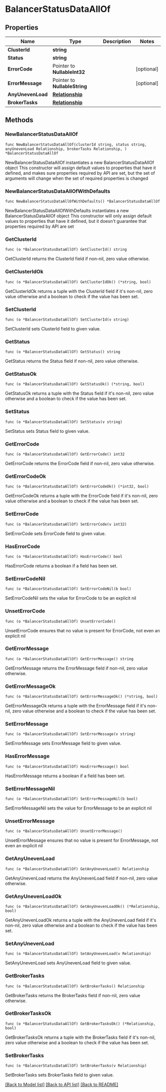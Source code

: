 # BalancerStatusDataAllOf

## Properties

Name | Type | Description | Notes
------------ | ------------- | ------------- | -------------
**ClusterId** | **string** |  | 
**Status** | **string** |  | 
**ErrorCode** | Pointer to **NullableInt32** |  | [optional] 
**ErrorMessage** | Pointer to **NullableString** |  | [optional] 
**AnyUnevenLoad** | [**Relationship**](Relationship.md) |  | 
**BrokerTasks** | [**Relationship**](Relationship.md) |  | 

## Methods

### NewBalancerStatusDataAllOf

`func NewBalancerStatusDataAllOf(clusterId string, status string, anyUnevenLoad Relationship, brokerTasks Relationship, ) *BalancerStatusDataAllOf`

NewBalancerStatusDataAllOf instantiates a new BalancerStatusDataAllOf object
This constructor will assign default values to properties that have it defined,
and makes sure properties required by API are set, but the set of arguments
will change when the set of required properties is changed

### NewBalancerStatusDataAllOfWithDefaults

`func NewBalancerStatusDataAllOfWithDefaults() *BalancerStatusDataAllOf`

NewBalancerStatusDataAllOfWithDefaults instantiates a new BalancerStatusDataAllOf object
This constructor will only assign default values to properties that have it defined,
but it doesn't guarantee that properties required by API are set

### GetClusterId

`func (o *BalancerStatusDataAllOf) GetClusterId() string`

GetClusterId returns the ClusterId field if non-nil, zero value otherwise.

### GetClusterIdOk

`func (o *BalancerStatusDataAllOf) GetClusterIdOk() (*string, bool)`

GetClusterIdOk returns a tuple with the ClusterId field if it's non-nil, zero value otherwise
and a boolean to check if the value has been set.

### SetClusterId

`func (o *BalancerStatusDataAllOf) SetClusterId(v string)`

SetClusterId sets ClusterId field to given value.


### GetStatus

`func (o *BalancerStatusDataAllOf) GetStatus() string`

GetStatus returns the Status field if non-nil, zero value otherwise.

### GetStatusOk

`func (o *BalancerStatusDataAllOf) GetStatusOk() (*string, bool)`

GetStatusOk returns a tuple with the Status field if it's non-nil, zero value otherwise
and a boolean to check if the value has been set.

### SetStatus

`func (o *BalancerStatusDataAllOf) SetStatus(v string)`

SetStatus sets Status field to given value.


### GetErrorCode

`func (o *BalancerStatusDataAllOf) GetErrorCode() int32`

GetErrorCode returns the ErrorCode field if non-nil, zero value otherwise.

### GetErrorCodeOk

`func (o *BalancerStatusDataAllOf) GetErrorCodeOk() (*int32, bool)`

GetErrorCodeOk returns a tuple with the ErrorCode field if it's non-nil, zero value otherwise
and a boolean to check if the value has been set.

### SetErrorCode

`func (o *BalancerStatusDataAllOf) SetErrorCode(v int32)`

SetErrorCode sets ErrorCode field to given value.

### HasErrorCode

`func (o *BalancerStatusDataAllOf) HasErrorCode() bool`

HasErrorCode returns a boolean if a field has been set.

### SetErrorCodeNil

`func (o *BalancerStatusDataAllOf) SetErrorCodeNil(b bool)`

 SetErrorCodeNil sets the value for ErrorCode to be an explicit nil

### UnsetErrorCode
`func (o *BalancerStatusDataAllOf) UnsetErrorCode()`

UnsetErrorCode ensures that no value is present for ErrorCode, not even an explicit nil
### GetErrorMessage

`func (o *BalancerStatusDataAllOf) GetErrorMessage() string`

GetErrorMessage returns the ErrorMessage field if non-nil, zero value otherwise.

### GetErrorMessageOk

`func (o *BalancerStatusDataAllOf) GetErrorMessageOk() (*string, bool)`

GetErrorMessageOk returns a tuple with the ErrorMessage field if it's non-nil, zero value otherwise
and a boolean to check if the value has been set.

### SetErrorMessage

`func (o *BalancerStatusDataAllOf) SetErrorMessage(v string)`

SetErrorMessage sets ErrorMessage field to given value.

### HasErrorMessage

`func (o *BalancerStatusDataAllOf) HasErrorMessage() bool`

HasErrorMessage returns a boolean if a field has been set.

### SetErrorMessageNil

`func (o *BalancerStatusDataAllOf) SetErrorMessageNil(b bool)`

 SetErrorMessageNil sets the value for ErrorMessage to be an explicit nil

### UnsetErrorMessage
`func (o *BalancerStatusDataAllOf) UnsetErrorMessage()`

UnsetErrorMessage ensures that no value is present for ErrorMessage, not even an explicit nil
### GetAnyUnevenLoad

`func (o *BalancerStatusDataAllOf) GetAnyUnevenLoad() Relationship`

GetAnyUnevenLoad returns the AnyUnevenLoad field if non-nil, zero value otherwise.

### GetAnyUnevenLoadOk

`func (o *BalancerStatusDataAllOf) GetAnyUnevenLoadOk() (*Relationship, bool)`

GetAnyUnevenLoadOk returns a tuple with the AnyUnevenLoad field if it's non-nil, zero value otherwise
and a boolean to check if the value has been set.

### SetAnyUnevenLoad

`func (o *BalancerStatusDataAllOf) SetAnyUnevenLoad(v Relationship)`

SetAnyUnevenLoad sets AnyUnevenLoad field to given value.


### GetBrokerTasks

`func (o *BalancerStatusDataAllOf) GetBrokerTasks() Relationship`

GetBrokerTasks returns the BrokerTasks field if non-nil, zero value otherwise.

### GetBrokerTasksOk

`func (o *BalancerStatusDataAllOf) GetBrokerTasksOk() (*Relationship, bool)`

GetBrokerTasksOk returns a tuple with the BrokerTasks field if it's non-nil, zero value otherwise
and a boolean to check if the value has been set.

### SetBrokerTasks

`func (o *BalancerStatusDataAllOf) SetBrokerTasks(v Relationship)`

SetBrokerTasks sets BrokerTasks field to given value.



[[Back to Model list]](../README.md#documentation-for-models) [[Back to API list]](../README.md#documentation-for-api-endpoints) [[Back to README]](../README.md)


